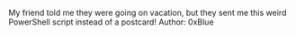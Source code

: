 My friend told me they were going on vacation, but they sent me this weird PowerShell script instead of a postcard! Author: 0xBlue
